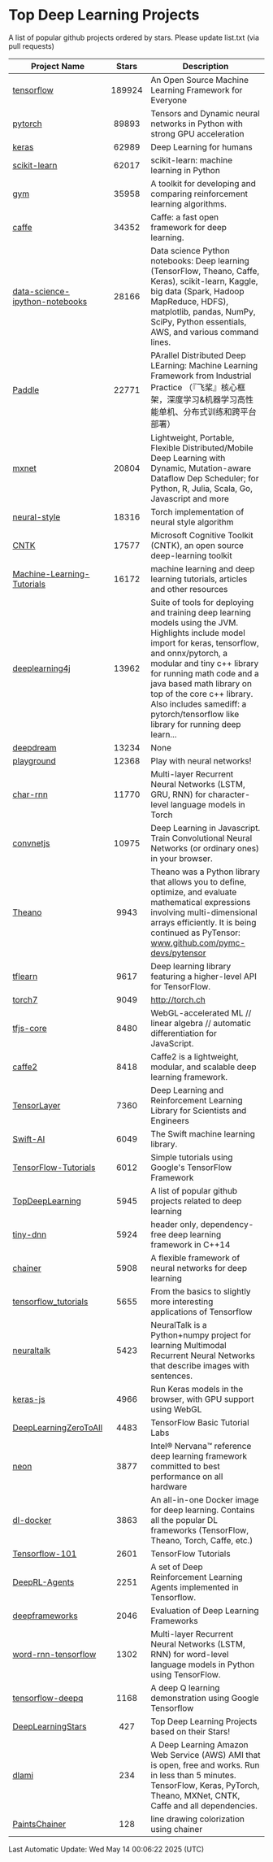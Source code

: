 # Top Deep Learning Projects
A list of popular github projects ordered by stars.
Please update list.txt (via pull requests)

|Project Name| Stars | Description |
| ---------- |:-----:| ----------- |
| [tensorflow](https://github.com/tensorflow/tensorflow) | 189924 | An Open Source Machine Learning Framework for Everyone |
| [pytorch](https://github.com/pytorch/pytorch) | 89893 | Tensors and Dynamic neural networks in Python with strong GPU acceleration |
| [keras](https://github.com/keras-team/keras) | 62989 | Deep Learning for humans |
| [scikit-learn](https://github.com/scikit-learn/scikit-learn) | 62017 | scikit-learn: machine learning in Python |
| [gym](https://github.com/openai/gym) | 35958 | A toolkit for developing and comparing reinforcement learning algorithms. |
| [caffe](https://github.com/BVLC/caffe) | 34352 | Caffe: a fast open framework for deep learning. |
| [data-science-ipython-notebooks](https://github.com/donnemartin/data-science-ipython-notebooks) | 28166 | Data science Python notebooks: Deep learning (TensorFlow, Theano, Caffe, Keras), scikit-learn, Kaggle, big data (Spark, Hadoop MapReduce, HDFS), matplotlib, pandas, NumPy, SciPy, Python essentials, AWS, and various command lines. |
| [Paddle](https://github.com/PaddlePaddle/Paddle) | 22771 | PArallel Distributed Deep LEarning: Machine Learning Framework from Industrial Practice （『飞桨』核心框架，深度学习&机器学习高性能单机、分布式训练和跨平台部署） |
| [mxnet](https://github.com/apache/mxnet) | 20804 | Lightweight, Portable, Flexible Distributed/Mobile Deep Learning with Dynamic, Mutation-aware Dataflow Dep Scheduler; for Python, R, Julia, Scala, Go, Javascript and more |
| [neural-style](https://github.com/jcjohnson/neural-style) | 18316 | Torch implementation of neural style algorithm |
| [CNTK](https://github.com/microsoft/CNTK) | 17577 | Microsoft Cognitive Toolkit (CNTK), an open source deep-learning toolkit |
| [Machine-Learning-Tutorials](https://github.com/ujjwalkarn/Machine-Learning-Tutorials) | 16172 | machine learning and deep learning tutorials, articles and other resources  |
| [deeplearning4j](https://github.com/deeplearning4j/deeplearning4j) | 13962 | Suite of tools for deploying and training deep learning models using the JVM. Highlights include model import for keras, tensorflow, and onnx/pytorch, a modular and tiny c++ library for running math code and a java based math library on top of the core c++ library. Also includes samediff: a pytorch/tensorflow like library for running deep learn... |
| [deepdream](https://github.com/google/deepdream) | 13234 | None |
| [playground](https://github.com/tensorflow/playground) | 12368 | Play with neural networks! |
| [char-rnn](https://github.com/karpathy/char-rnn) | 11770 | Multi-layer Recurrent Neural Networks (LSTM, GRU, RNN) for character-level language models in Torch |
| [convnetjs](https://github.com/karpathy/convnetjs) | 10975 | Deep Learning in Javascript. Train Convolutional Neural Networks (or ordinary ones) in your browser. |
| [Theano](https://github.com/Theano/Theano) | 9943 | Theano was a Python library that allows you to define, optimize, and evaluate mathematical expressions involving multi-dimensional arrays efficiently. It is being continued as PyTensor: www.github.com/pymc-devs/pytensor |
| [tflearn](https://github.com/tflearn/tflearn) | 9617 | Deep learning library featuring a higher-level API for TensorFlow. |
| [torch7](https://github.com/torch/torch7) | 9049 | http://torch.ch |
| [tfjs-core](https://github.com/tensorflow/tfjs-core) | 8480 | WebGL-accelerated ML // linear algebra // automatic differentiation for JavaScript. |
| [caffe2](https://github.com/facebookarchive/caffe2) | 8418 | Caffe2 is a lightweight, modular, and scalable deep learning framework. |
| [TensorLayer](https://github.com/tensorlayer/TensorLayer) | 7360 | Deep Learning and Reinforcement Learning Library for Scientists and Engineers  |
| [Swift-AI](https://github.com/Swift-AI/Swift-AI) | 6049 | The Swift machine learning library. |
| [TensorFlow-Tutorials](https://github.com/nlintz/TensorFlow-Tutorials) | 6012 | Simple tutorials using Google's TensorFlow Framework |
| [TopDeepLearning](https://github.com/aymericdamien/TopDeepLearning) | 5945 | A list of popular github projects related to deep learning |
| [tiny-dnn](https://github.com/tiny-dnn/tiny-dnn) | 5924 | header only, dependency-free deep learning framework in C++14 |
| [chainer](https://github.com/chainer/chainer) | 5908 | A flexible framework of neural networks for deep learning |
| [tensorflow_tutorials](https://github.com/pkmital/tensorflow_tutorials) | 5655 | From the basics to slightly more interesting applications of Tensorflow |
| [neuraltalk](https://github.com/karpathy/neuraltalk) | 5423 | NeuralTalk is a Python+numpy project for learning Multimodal Recurrent Neural Networks that describe images with sentences. |
| [keras-js](https://github.com/transcranial/keras-js) | 4966 | Run Keras models in the browser, with GPU support using WebGL |
| [DeepLearningZeroToAll](https://github.com/hunkim/DeepLearningZeroToAll) | 4483 | TensorFlow Basic Tutorial Labs |
| [neon](https://github.com/NervanaSystems/neon) | 3877 | Intel® Nervana™ reference deep learning framework committed to best performance on all hardware |
| [dl-docker](https://github.com/floydhub/dl-docker) | 3863 | An all-in-one Docker image for deep learning. Contains all the popular DL frameworks (TensorFlow, Theano, Torch, Caffe, etc.) |
| [Tensorflow-101](https://github.com/sjchoi86/Tensorflow-101) | 2601 | TensorFlow Tutorials |
| [DeepRL-Agents](https://github.com/awjuliani/DeepRL-Agents) | 2251 | A set of Deep Reinforcement Learning Agents implemented in Tensorflow. |
| [deepframeworks](https://github.com/zer0n/deepframeworks) | 2046 | Evaluation of Deep Learning Frameworks |
| [word-rnn-tensorflow](https://github.com/hunkim/word-rnn-tensorflow) | 1302 | Multi-layer Recurrent Neural Networks (LSTM, RNN) for word-level language models in Python using TensorFlow. |
| [tensorflow-deepq](https://github.com/siemanko/tensorflow-deepq) | 1168 | A deep Q learning demonstration using Google Tensorflow |
| [DeepLearningStars](https://github.com/hunkim/DeepLearningStars) | 427 | Top Deep Learning Projects based on their Stars! |
| [dlami](https://github.com/ritchieng/dlami) | 234 | A Deep Learning Amazon Web Service (AWS) AMI that is open, free and works. Run in less than 5 minutes. TensorFlow, Keras, PyTorch, Theano, MXNet, CNTK, Caffe and all dependencies. |
| [PaintsChainer](https://github.com/taizan/PaintsChainer) | 128 | line drawing colorization using chainer |

Last Automatic Update: Wed May 14 00:06:22 2025 (UTC)
